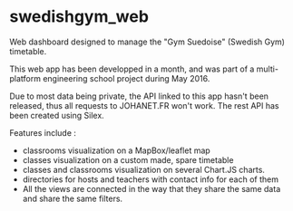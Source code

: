 # swedishgym_web
Web dashboard designed to manage the "Gym Suedoise" (Swedish Gym) timetable.

This web app has been developped in a month, and was part of a multi-platform engineering school project during May 2016.

Due to most data being private, the API linked to this app hasn't been released, thus all requests to JOHANET.FR won't work. The rest API has been created using Silex.

Features include :
- classrooms visualization on a MapBox/leaflet map
- classes visualization on a custom made, spare timetable
- classes and classrooms visualization on several Chart.JS charts.
- directories for hosts and teachers with contact info for each of them
- All the views are connected in the way that they share the same data and share the same filters.
